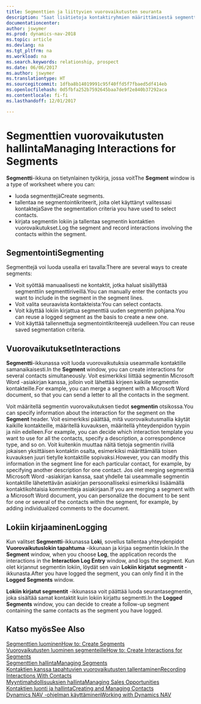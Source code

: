 ```yaml
---
title: Segmenttien ja liittyvien vuorovaikutusten seuranta
description: "Saat lisätietoja kontaktiryhmien määrittämisestä segmenttejä luomalla ja segmenttien vuorovaikutusten määrittämisestä."
documentationcenter: 
author: jswymer
ms.prod: dynamics-nav-2018
ms.topic: article
ms.devlang: na
ms.tgt_pltfrm: na
ms.workload: na
ms.search.keywords: relationship, prospect
ms.date: 06/06/2017
ms.author: jswymer
ms.translationtype: HT
ms.sourcegitcommit: 1dfba8b14019991c95f40ffd5f7fbaed5df414eb
ms.openlocfilehash: 0d5fbfa252b7592645baa7de9f2e840b37292aca
ms.contentlocale: fi-fi
ms.lasthandoff: 12/01/2017

---
```

# <a name="managing-interactions-for-segments"></a><span data-ttu-id="9c49b-103">Segmenttien vuorovaikutusten hallinta</span><span class="sxs-lookup"><span data-stu-id="9c49b-103">Managing Interactions for Segments</span></span>
<span data-ttu-id="9c49b-104">**Segmentti**-ikkuna on tietynlainen työkirja, jossa voit</span><span class="sxs-lookup"><span data-stu-id="9c49b-104">The **Segment** window is a type of worksheet where you can:</span></span>

* <span data-ttu-id="9c49b-105">luoda segmenttejä</span><span class="sxs-lookup"><span data-stu-id="9c49b-105">Create segments.</span></span>
* <span data-ttu-id="9c49b-106">tallentaa ne segmentointikriteerit, joita olet käyttänyt valitessasi kontakteja</span><span class="sxs-lookup"><span data-stu-id="9c49b-106">Save the segmentation criteria you have used to select contacts.</span></span>
* <span data-ttu-id="9c49b-107">kirjata segmentin lokiin ja tallentaa segmentin kontaktien vuorovaikutukset.</span><span class="sxs-lookup"><span data-stu-id="9c49b-107">Log the segment and record interactions involving the contacts within the segment.</span></span>

## <a name="segmenting"></a><span data-ttu-id="9c49b-108">Segmentointi</span><span class="sxs-lookup"><span data-stu-id="9c49b-108">Segmenting</span></span>
<span data-ttu-id="9c49b-109">Segmenttejä voi luoda usealla eri tavalla:</span><span class="sxs-lookup"><span data-stu-id="9c49b-109">There are several ways to create segments:</span></span>

* <span data-ttu-id="9c49b-110">Voit syöttää manuaalisesti ne kontaktit, jotka haluat sisällyttää segmenttiin segmenttiriveillä.</span><span class="sxs-lookup"><span data-stu-id="9c49b-110">You can manually enter the contacts you want to include in the segment in the segment lines.</span></span>
* <span data-ttu-id="9c49b-111">Voit valita seuraavista kontakteista:</span><span class="sxs-lookup"><span data-stu-id="9c49b-111">You can select contacts.</span></span>
* <span data-ttu-id="9c49b-112">Voit käyttää lokiin kirjattua segmenttiä uuden segmentin pohjana.</span><span class="sxs-lookup"><span data-stu-id="9c49b-112">You can reuse a logged segment as the basis to create a new one.</span></span>
* <span data-ttu-id="9c49b-113">Voit käyttää tallennettuja segmentointikriteerejä uudelleen.</span><span class="sxs-lookup"><span data-stu-id="9c49b-113">You can reuse saved segmentation criteria.</span></span>

## <a name="interactions"></a><span data-ttu-id="9c49b-114">Vuorovaikutukset</span><span class="sxs-lookup"><span data-stu-id="9c49b-114">Interactions</span></span>
<span data-ttu-id="9c49b-115">**Segmentti**-ikkunassa voit luoda vuorovaikutuksia useammalle kontaktille samanaikaisesti.</span><span class="sxs-lookup"><span data-stu-id="9c49b-115">In the **Segment** window, you can create interactions for several contacts simultaneously.</span></span> <span data-ttu-id="9c49b-116">Voit esimerkiksi liittää segmentin Microsoft Word -asiakirjan kanssa, jolloin voit lähettää kirjeen kaikille segmentin kontakteille.</span><span class="sxs-lookup"><span data-stu-id="9c49b-116">For example, you can merge a segment with a Microsoft Word document, so that you can send a letter to all the contacts in the segment.</span></span>

<span data-ttu-id="9c49b-117">Voit määritellä segmentin vuorovaikutuksen tiedot **segmentin** otsikossa.</span><span class="sxs-lookup"><span data-stu-id="9c49b-117">You can specify information about the interaction for the segment on the **Segment** header.</span></span> <span data-ttu-id="9c49b-118">Voit esimerkiksi päättää, mitä vuorovaikutusmallia käytät kaikille kontakteille, määritellä kuvauksen, määritellä yhteydenpidon tyypin ja niin edelleen.</span><span class="sxs-lookup"><span data-stu-id="9c49b-118">For example, you can decide which interaction template you want to use for all the contacts, specify a description, a correspondence type, and so on.</span></span> <span data-ttu-id="9c49b-119">Voit kuitenkin muuttaa näitä tietoja segmentin rivillä jokaisen yksittäisen kontaktin osalta, esimerkiksi määrittämällä toisen kuvauksen juuri tietylle kontaktille sopivaksi.</span><span class="sxs-lookup"><span data-stu-id="9c49b-119">However, you can modify this information in the segment line for each particular contact, for example, by specifying another description for one contact.</span></span> <span data-ttu-id="9c49b-120">Jos olet merging segmenttiä Microsoft Word -asiakirjan kanssa, saat yhdelle tai useammalle segmentin kontaktille lähetettävän asiakirjan persoonalliseksi esimerkiksi lisäämällä kontaktikohtaisia kommentteja asiakirjaan.</span><span class="sxs-lookup"><span data-stu-id="9c49b-120">If you are merging a segment with a Microsoft Word document, you can personalize the document to be sent for one or several of the contacts within the segment, for example, by adding individualized comments to the document.</span></span>

## <a name="logging"></a><span data-ttu-id="9c49b-121">Lokiin kirjaaminen</span><span class="sxs-lookup"><span data-stu-id="9c49b-121">Logging</span></span>
<span data-ttu-id="9c49b-122">Kun valitset **Segmentti**-ikkunassa **Loki**, sovellus tallentaa yhteydenpidot **Vuorovaikutuslokin tapahtuma** -ikkunaan ja kirjaa segmentin lokiin.</span><span class="sxs-lookup"><span data-stu-id="9c49b-122">In the **Segment** window, when you choose **Log**, the application records the interactions in the **Interaction Log Entry** window, and logs the segment.</span></span> <span data-ttu-id="9c49b-123">Kun olet kirjannut segmentin lokiin, löydät sen vain **Lokiin kirjatut segmentit** -ikkunasta.</span><span class="sxs-lookup"><span data-stu-id="9c49b-123">After you have logged the segment, you can only find it in the **Logged Segments** window.</span></span>

<span data-ttu-id="9c49b-124">**Lokiin kirjatut segmentit** -ikkunassa voit päättää luoda seurantasegmentin, joka sisältää samat kontaktit kuin lokiin kirjattu segmentti.</span><span class="sxs-lookup"><span data-stu-id="9c49b-124">In the **Logged Segments** window, you can decide to create a follow-up segment containing the same contacts as the segment you have logged.</span></span>

## <a name="see-also"></a><span data-ttu-id="9c49b-125">Katso myös</span><span class="sxs-lookup"><span data-stu-id="9c49b-125">See Also</span></span>
[<span data-ttu-id="9c49b-126">Segmenttien luominen</span><span class="sxs-lookup"><span data-stu-id="9c49b-126">How to: Create Segments</span></span>](marketing-how-create-segment.md)  
[<span data-ttu-id="9c49b-127">Vuorovaikutusten luominen segmenteille</span><span class="sxs-lookup"><span data-stu-id="9c49b-127">How to: Create Interactions for Segments</span></span>](marketing-how-create-interactions.md)  
[<span data-ttu-id="9c49b-128">Segmenttien hallinta</span><span class="sxs-lookup"><span data-stu-id="9c49b-128">Managing Segments</span></span>](marketing-segments.md)  
[<span data-ttu-id="9c49b-129">Kontaktien kanssa tapahtuvien vuorovaikutusten tallentaminen</span><span class="sxs-lookup"><span data-stu-id="9c49b-129">Recording Interactions With Contacts</span></span>](marketing-interactions.md)  
[<span data-ttu-id="9c49b-130">Myyntimahdollisuuksien hallinta</span><span class="sxs-lookup"><span data-stu-id="9c49b-130">Managing Sales Opportunities</span></span>](marketing-manage-sales-opportunities.md)  
[<span data-ttu-id="9c49b-131">Kontaktien luonti ja hallinta</span><span class="sxs-lookup"><span data-stu-id="9c49b-131">Creating and Managing Contacts</span></span>](marketing-contacts.md)  
[<span data-ttu-id="9c49b-132">Dynamics NAV -ohjelman käyttäminen</span><span class="sxs-lookup"><span data-stu-id="9c49b-132">Working with Dynamics NAV</span></span>](ui-work-product.md)

